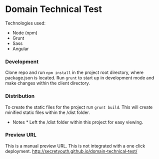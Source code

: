 # Domain Technical Test
Technologies used:
* Node (npm)
* Grunt
* Sass
* Angular

### Development ###
Clone repo and run `npm install` in the project root directory, where package.json is located.
Run `grunt` to start up in development mode and make changes within the client directory.

### Distribution ###
To create the static files for the project run `grunt build`. This will create minified static files within the /dist folder.

* Notes * Left the /dist folder within this project for easy viewing.

### Preview URL ###
This is a manual preview URL. This is not integrated with a one click deployment.
http://secretyouth.github.io/domain-technical-test/
